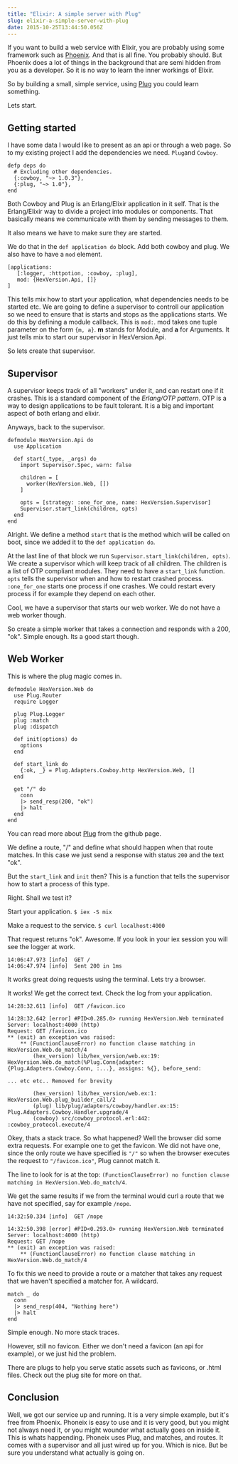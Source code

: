 ```yaml
---
title: "Elixir: A simple server with Plug"
slug: elixir-a-simple-server-with-plug
date: 2015-10-25T13:44:50.056Z
---
```


If you want to build a web service with Elixir, you are probably using some framework such as [Phoenix](http://www.phoenixframework.org/). And that is all fine. You probably should. But Phoenix does a lot of things in the background that are semi hidden from you as a developer. So it is no way to learn the inner workings of Elixir.

So by building a small, simple service, using [Plug](https://github.com/elixir-lang/plug) you could learn something.

Lets start.

## Getting started
I have some data I would like to present as an api or through a web page. So to my existing project I add the dependencies we need. `Plug`and `Cowboy`. 

```language-elixir
defp deps do
  # Excluding other dependencies.
  {:cowboy, "~> 1.0.3"},
  {:plug, "~> 1.0"},
end
```

Both Cowboy and Plug is an Erlang/Elixir application in it self. That is the Erlang/Elixir way to divide a project into modules or components. That basically means we communicate with them by sending messages to them.

It also means we have to make sure they are started.

We do that in the `def application do` block. Add both cowboy and plug. We also have to have a `mod` element. 
```language-elixir
[applications:
   [:logger, :httpotion, :cowboy, :plug],
   mod: {HexVersion.Api, []}
]
```

This tells mix how to start your application, what dependencies needs to be started etc. We are going to define a supervisor to controll our application so we need to ensure that is starts and stops as the applications starts. We do this by defining a module callback. This is `mod:`.
mod takes one tuple parameter on the form `{m, a}`. __m__ stands for Module, and __a__ for Arguments. It just tells mix to start our supervisor in HexVersion.Api.

So lets create that supervisor.

## Supervisor
A supervisor keeps track of all "workers" under it, and can restart one if it crashes. This is a standard component of the _Erlang/OTP pattern_. OTP is a way to design applications to be fault tolerant. It is a big and important aspect of both erlang and elixir.

Anyways, back to the supervisor.

```language-elixir
defmodule HexVersion.Api do
  use Application

  def start(_type, _args) do
    import Supervisor.Spec, warn: false

    children = [
      worker(HexVersion.Web, [])
    ]

    opts = [strategy: :one_for_one, name: HexVersion.Supervisor]
    Supervisor.start_link(children, opts)
  end
end
```

Alright. We define a method `start` that is the method which will be called on boot, since we added it to the `def application do`.

At the last line of that block we run `Supervisor.start_link(children, opts)`. We create a supervisor which will keep track of all children. The children is a list of OTP compliant modules. They need to have a `start_link` function.
`opts` tells the supervisor when and how to restart crashed process. `:one_for_one` starts one process if one crashes. We could restart every process if for example they depend on each other.

Cool, we have a supervisor that starts our web worker. We do not have a web worker though.

So create a simple worker that takes a connection and responds with a 200, "ok". Simple enough. Its a good start though.

## Web Worker
This is where the plug magic comes in. 

```language-elixir
defmodule HexVersion.Web do
  use Plug.Router
  require Logger

  plug Plug.Logger
  plug :match
  plug :dispatch

  def init(options) do
    options
  end

  def start_link do
    {:ok, _} = Plug.Adapters.Cowboy.http HexVersion.Web, []
  end

  get "/" do
    conn
    |> send_resp(200, "ok")
    |> halt
  end
end
``` 

You can read more about [Plug](https://github.com/elixir-lang/plug) from the github page.

We define a route, "/" and define what should happen when that route matches. In this case we just send a response with status `200` and the text "ok".

But the `start_link` and `init` then? This is a function that tells the supervisor how to start a process of this type.

Right. Shall we test it?

Start your application.
`$ iex -S mix`

Make a request to the service.
`$ curl localhost:4000`

That request returns "ok". Awesome. If you look in your iex session you will see the logger at work.
 
```
14:06:47.973 [info]  GET /
14:06:47.974 [info]  Sent 200 in 1ms
```

It works great doing requests using the terminal. Lets try a browser.

It works! We get the correct text. Check the log from your application.

```
14:28:32.611 [info]  GET /favicon.ico

14:28:32.642 [error] #PID<0.285.0> running HexVersion.Web terminated
Server: localhost:4000 (http)
Request: GET /favicon.ico
** (exit) an exception was raised:
    ** (FunctionClauseError) no function clause matching in HexVersion.Web.do_match/4
        (hex_version) lib/hex_version/web.ex:19: HexVersion.Web.do_match(%Plug.Conn{adapter: {Plug.Adapters.Cowboy.Conn, :...}, assigns: %{}, before_send: 

... etc etc.. Removed for brevity

        (hex_version) lib/hex_version/web.ex:1: HexVersion.Web.plug_builder_call/2
        (plug) lib/plug/adapters/cowboy/handler.ex:15: Plug.Adapters.Cowboy.Handler.upgrade/4
        (cowboy) src/cowboy_protocol.erl:442: :cowboy_protocol.execute/4
```

Okey, thats a stack trace. So what happened? Well the browser did some extra requests. For example one to get the favicon. We did not have one, since the only route we have specified is `"/"` so when the browser executes the request to `"/favicon.ico"`, Plug cannot match it.

The line to look for is at the top: `(FunctionClauseError) no function clause matching in HexVersion.Web.do_match/4`.

We get the same results if we from the terminal would curl a route that we have not specified, say for example `/nope`.

```
14:32:50.334 [info]  GET /nope

14:32:50.398 [error] #PID<0.293.0> running HexVersion.Web terminated
Server: localhost:4000 (http)
Request: GET /nope
** (exit) an exception was raised:
    ** (FunctionClauseError) no function clause matching in HexVersion.Web.do_match/4
```

To fix this we need to provide a route or a matcher that takes any request that we haven't specified a matcher for. A wildcard.

```language-elixir
match _ do
  conn
  |> send_resp(404, "Nothing here")
  |> halt
end
```

Simple enough. No more stack traces.

However, still no favicon. Either we don't need a favicon (an api for example), or we just hid the problem.

There are plugs to help you serve static assets such as favicons, or .html files. Check out the plug site for more on that.

## Conclusion
Well, we got our service up and running. It is a very simple example, but it's free from Phoenix. Phoneix is easy to use and it is very good, but you might not always need it, or you might wounder what actually goes on inside it. This is whats happending. Phoneix uses Plug, and matches, and routes. It comes with a supervisor and all just wired up for you. Which is nice. But be sure you understand what actually is going on. 
